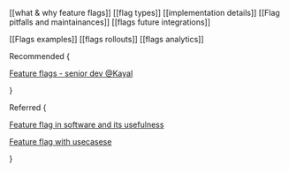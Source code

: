 



[[what & why feature flags]]
[[flag types]]
[[implementation details]]
[[Flag pitfalls and maintainances]]
[[flags future integrations]]


[[Flags examples]]
[[flags rollouts]]
[[flags analytics]]


Recommended {

[Feature flags - senior dev @Kayal](https://youtu.be/VBCYqp8l3Lc)

}


Referred {

[Feature flag in software and its usefulness](https://youtu.be/ZcU11jQffvw)

[Feature flag with usecasese](https://youtu.be/AJa2B-twtG4)

}

